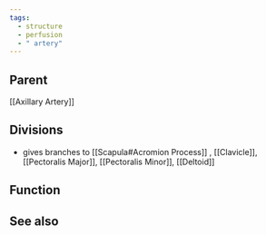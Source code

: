 ```yaml
---
tags:
  - structure
  - perfusion
  - " artery"
---
```



## Parent
[[Axillary Artery]]


## Divisions
- gives branches to [[Scapula#Acromion Process]] , [[Clavicle]], [[Pectoralis Major]], [[Pectoralis Minor]], [[Deltoid]]


## Function




## See also

